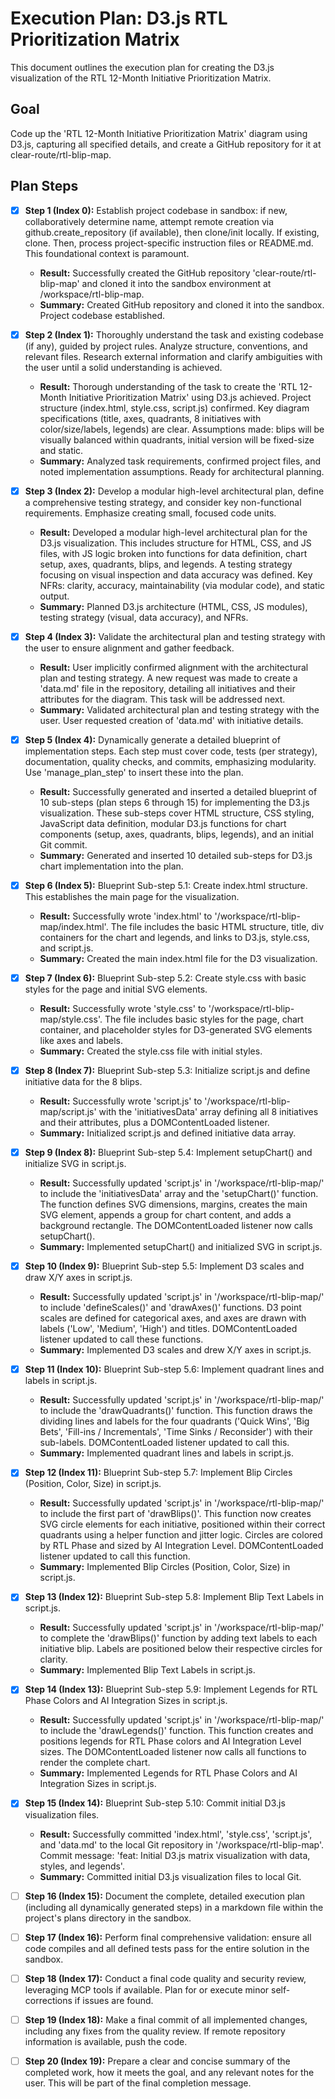 # Execution Plan: D3.js RTL Prioritization Matrix

This document outlines the execution plan for creating the D3.js visualization of the RTL 12-Month Initiative Prioritization Matrix.

## Goal
Code up the 'RTL 12-Month Initiative Prioritization Matrix' diagram using D3.js, capturing all specified details, and create a GitHub repository for it at clear-route/rtl-blip-map.

## Plan Steps

- [x] **Step 1 (Index 0):** Establish project codebase in sandbox: if new, collaboratively determine name, attempt remote creation via github.create_repository (if available), then clone/init locally. If existing, clone. Then, process project-specific instruction files or README.md. This foundational context is paramount.
  *   **Result:** Successfully created the GitHub repository 'clear-route/rtl-blip-map' and cloned it into the sandbox environment at /workspace/rtl-blip-map.
  *   **Summary:** Created GitHub repository and cloned it into the sandbox. Project codebase established.
- [x] **Step 2 (Index 1):** Thoroughly understand the task and existing codebase (if any), guided by project rules. Analyze structure, conventions, and relevant files. Research external information and clarify ambiguities with the user until a solid understanding is achieved.
  *   **Result:** Thorough understanding of the task to create the 'RTL 12-Month Initiative Prioritization Matrix' using D3.js achieved. Project structure (index.html, style.css, script.js) confirmed. Key diagram specifications (title, axes, quadrants, 8 initiatives with color/size/labels, legends) are clear. Assumptions made: blips will be visually balanced within quadrants, initial version will be fixed-size and static.
  *   **Summary:** Analyzed task requirements, confirmed project files, and noted implementation assumptions. Ready for architectural planning.
- [x] **Step 3 (Index 2):** Develop a modular high-level architectural plan, define a comprehensive testing strategy, and consider key non-functional requirements. Emphasize creating small, focused code units.
  *   **Result:** Developed a modular high-level architectural plan for the D3.js visualization. This includes structure for HTML, CSS, and JS files, with JS logic broken into functions for data definition, chart setup, axes, quadrants, blips, and legends. A testing strategy focusing on visual inspection and data accuracy was defined. Key NFRs: clarity, accuracy, maintainability (via modular code), and static output.
  *   **Summary:** Planned D3.js architecture (HTML, CSS, JS modules), testing strategy (visual, data accuracy), and NFRs.
- [x] **Step 4 (Index 3):** Validate the architectural plan and testing strategy with the user to ensure alignment and gather feedback.
  *   **Result:** User implicitly confirmed alignment with the architectural plan and testing strategy. A new request was made to create a 'data.md' file in the repository, detailing all initiatives and their attributes for the diagram. This task will be addressed next.
  *   **Summary:** Validated architectural plan and testing strategy with the user. User requested creation of 'data.md' with initiative details.
- [x] **Step 5 (Index 4):** Dynamically generate a detailed blueprint of implementation steps. Each step must cover code, tests (per strategy), documentation, quality checks, and commits, emphasizing modularity. Use 'manage_plan_step' to insert these into the plan.
  *   **Result:** Successfully generated and inserted a detailed blueprint of 10 sub-steps (plan steps 6 through 15) for implementing the D3.js visualization. These sub-steps cover HTML structure, CSS styling, JavaScript data definition, modular D3.js functions for chart components (setup, axes, quadrants, blips, legends), and an initial Git commit.
  *   **Summary:** Generated and inserted 10 detailed sub-steps for D3.js chart implementation into the plan.
- [x] **Step 6 (Index 5):** Blueprint Sub-step 5.1: Create index.html structure. This establishes the main page for the visualization.
  *   **Result:** Successfully wrote 'index.html' to '/workspace/rtl-blip-map/index.html'. The file includes the basic HTML structure, title, div containers for the chart and legends, and links to D3.js, style.css, and script.js.
  *   **Summary:** Created the main index.html file for the D3 visualization.
- [x] **Step 7 (Index 6):** Blueprint Sub-step 5.2: Create style.css with basic styles for the page and initial SVG elements.
  *   **Result:** Successfully wrote 'style.css' to '/workspace/rtl-blip-map/style.css'. The file includes basic styles for the page, chart container, and placeholder styles for D3-generated SVG elements like axes and labels.
  *   **Summary:** Created the style.css file with initial styles.
- [x] **Step 8 (Index 7):** Blueprint Sub-step 5.3: Initialize script.js and define initiative data for the 8 blips.
  *   **Result:** Successfully wrote 'script.js' to '/workspace/rtl-blip-map/script.js' with the 'initiativesData' array defining all 8 initiatives and their attributes, plus a DOMContentLoaded listener.
  *   **Summary:** Initialized script.js and defined initiative data array.
- [x] **Step 9 (Index 8):** Blueprint Sub-step 5.4: Implement setupChart() and initialize SVG in script.js.
  *   **Result:** Successfully updated 'script.js' in '/workspace/rtl-blip-map/' to include the 'initiativesData' array and the 'setupChart()' function. The function defines SVG dimensions, margins, creates the main SVG element, appends a group for chart content, and adds a background rectangle. The DOMContentLoaded listener now calls setupChart().
  *   **Summary:** Implemented setupChart() and initialized SVG in script.js.
- [x] **Step 10 (Index 9):** Blueprint Sub-step 5.5: Implement D3 scales and draw X/Y axes in script.js.
  *   **Result:** Successfully updated 'script.js' in '/workspace/rtl-blip-map/' to include 'defineScales()' and 'drawAxes()' functions. D3 point scales are defined for categorical axes, and axes are drawn with labels ('Low', 'Medium', 'High') and titles. DOMContentLoaded listener updated to call these functions.
  *   **Summary:** Implemented D3 scales and drew X/Y axes in script.js.
- [x] **Step 11 (Index 10):** Blueprint Sub-step 5.6: Implement quadrant lines and labels in script.js.
  *   **Result:** Successfully updated 'script.js' in '/workspace/rtl-blip-map/' to include the 'drawQuadrants()' function. This function draws the dividing lines and labels for the four quadrants ('Quick Wins', 'Big Bets', 'Fill-ins / Incrementals', 'Time Sinks / Reconsider') with their sub-labels. DOMContentLoaded listener updated to call this.
  *   **Summary:** Implemented quadrant lines and labels in script.js.
- [x] **Step 12 (Index 11):** Blueprint Sub-step 5.7: Implement Blip Circles (Position, Color, Size) in script.js.
  *   **Result:** Successfully updated 'script.js' in '/workspace/rtl-blip-map/' to include the first part of 'drawBlips()'. This function now creates SVG circle elements for each initiative, positioned within their correct quadrants using a helper function and jitter logic. Circles are colored by RTL Phase and sized by AI Integration Level. DOMContentLoaded listener updated to call this function.
  *   **Summary:** Implemented Blip Circles (Position, Color, Size) in script.js.
- [x] **Step 13 (Index 12):** Blueprint Sub-step 5.8: Implement Blip Text Labels in script.js.
  *   **Result:** Successfully updated 'script.js' in '/workspace/rtl-blip-map/' to complete the 'drawBlips()' function by adding text labels to each initiative blip. Labels are positioned below their respective circles for clarity.
  *   **Summary:** Implemented Blip Text Labels in script.js.
- [x] **Step 14 (Index 13):** Blueprint Sub-step 5.9: Implement Legends for RTL Phase Colors and AI Integration Sizes in script.js.
  *   **Result:** Successfully updated 'script.js' in '/workspace/rtl-blip-map/' to include the 'drawLegends()' function. This function creates and positions legends for RTL Phase colors and AI Integration Level sizes. The DOMContentLoaded listener now calls all functions to render the complete chart.
  *   **Summary:** Implemented Legends for RTL Phase Colors and AI Integration Sizes in script.js.
- [x] **Step 15 (Index 14):** Blueprint Sub-step 5.10: Commit initial D3.js visualization files.
  *   **Result:** Successfully committed 'index.html', 'style.css', 'script.js', and 'data.md' to the local Git repository in '/workspace/rtl-blip-map'. Commit message: 'feat: Initial D3.js matrix visualization with data, styles, and legends'.
  *   **Summary:** Committed initial D3.js visualization files to local Git.

- [ ] **Step 16 (Index 15):** Document the complete, detailed execution plan (including all dynamically generated steps) in a markdown file within the project's plans directory in the sandbox.
- [ ] **Step 17 (Index 16):** Perform final comprehensive validation: ensure all code compiles and all defined tests pass for the entire solution in the sandbox. 
- [ ] **Step 18 (Index 17):** Conduct a final code quality and security review, leveraging MCP tools if available. Plan for or execute minor self-corrections if issues are found.
- [ ] **Step 19 (Index 18):** Make a final commit of all implemented changes, including any fixes from the quality review. If remote repository information is available, push the code. 
- [ ] **Step 20 (Index 19):** Prepare a clear and concise summary of the completed work, how it meets the goal, and any relevant notes for the user. This will be part of the final completion message.
